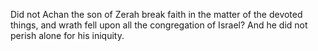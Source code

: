 Did not Achan the son of Zerah break faith in the matter of the devoted things, and wrath fell upon all the congregation of Israel? And he did not perish alone for his iniquity.
